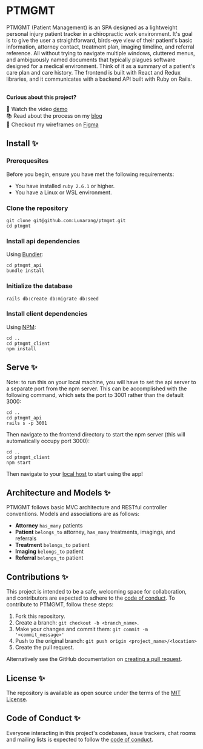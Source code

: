 # PTMGMT

PTMGMT (Patient Management) is an SPA designed as a lightweight personal injury patient tracker in a chiropractic work environment. It's goal is to give the user a straightforward, birds-eye view of their patient's basic information, attorney contact, treatment plan, imaging timeline, and referral reference. All without trying to navigate multiple windows, cluttered menus, and ambiguously named documents that typically plagues software designed for a medical environment. Think of it as a summary of a patient's care plan and care history. The frontend is built with React and Redux libraries, and it communicates with a backend API built with Ruby on Rails.

</br>
<b>Curious about this project?</b>  

:eyes: Watch the video [demo]()  
:books: Read about the process on my [blog](https://codebaby.hashnode.dev/my-first-reactredux-project-ptmgmt)  
:art: Checkout my wireframes on [Figma](https://www.figma.com/file/mesAN7jHePHl5Zr4BnMIsx/PTMGMT?node-id=0%3A1)  

## Install :sparkles:

### Prerequesites
Before you begin, ensure you have met the following requirements:

* You have installed `ruby 2.6.1` or higher.
* You have a Linux or WSL environment.

### Clone the repository

```shell
git clone git@github.com:Lunarang/ptmgmt.git
cd ptmgmt
```

### Install api dependencies

Using [Bundler](https://github.com/bundler/bundler):

```shell
cd ptmgmt_api
bundle install
```

### Initialize the database

```shell
rails db:create db:migrate db:seed
```

### Install client dependencies

Using [NPM](https://github.com/npm):

```shell
cd ..
cd ptmgmt_client
npm install
```

## Serve :sparkles:

Note: to run this on your local machine, you will have to set the api server to a separate port from the npm server.
This can be accomplished with the following command, which sets the port to 3001 rather than the default 3000:

```shell
cd ..
cd ptmgmt_api
rails s -p 3001
```

Then navigate to the frontend directory to start the npm server (this will automatically occupy port 3000):

```shell
cd ..
cd ptmgmt_client
npm start
```

Then navigate to your [local host](http://localhost:3000/) to start using the app!

## Architecture and Models :sparkles:

PTMGMT follows basic MVC architecture and RESTful controller conventions.
Models and associations are as follows:

* <b>Attorney</b> `has_many` patients
* <b>Patient</b> `belongs_to` attorney, `has_many` treatments, imagings, and referrals
* <b>Treatment</b> `belongs_to` patient
* <b>Imaging</b> `belongs_to` patient
* <b>Referral</b> `belongs_to` patient

## Contributions :sparkles:

This project is intended to be a safe, welcoming space for collaboration, and contributors are expected to adhere to the [code of conduct](https://github.com/lunarang/potted_plant_proposals/blob/master/CODE_OF_CONDUCT.md).
To contribute to PTMGMT, follow these steps:

1. Fork this repository.
2. Create a branch: `git checkout -b <branch_name>`.
3. Make your changes and commit them: `git commit -m '<commit_message>'`
4. Push to the original branch: `git push origin <project_name>/<location>`
5. Create the pull request.

Alternatively see the GitHub documentation on [creating a pull request](https://help.github.com/en/github/collaborating-with-issues-and-pull-requests/creating-a-pull-request).

## License :sparkles:

The repository is available as open source under the terms of the [MIT License](https://opensource.org/licenses/MIT).

## Code of Conduct :sparkles:

Everyone interacting in this project's codebases, issue trackers, chat rooms and mailing lists is expected to follow the [code of conduct](https://github.com/lunarang/ptmgmt/CODE_OF_CONDUCT.md).
